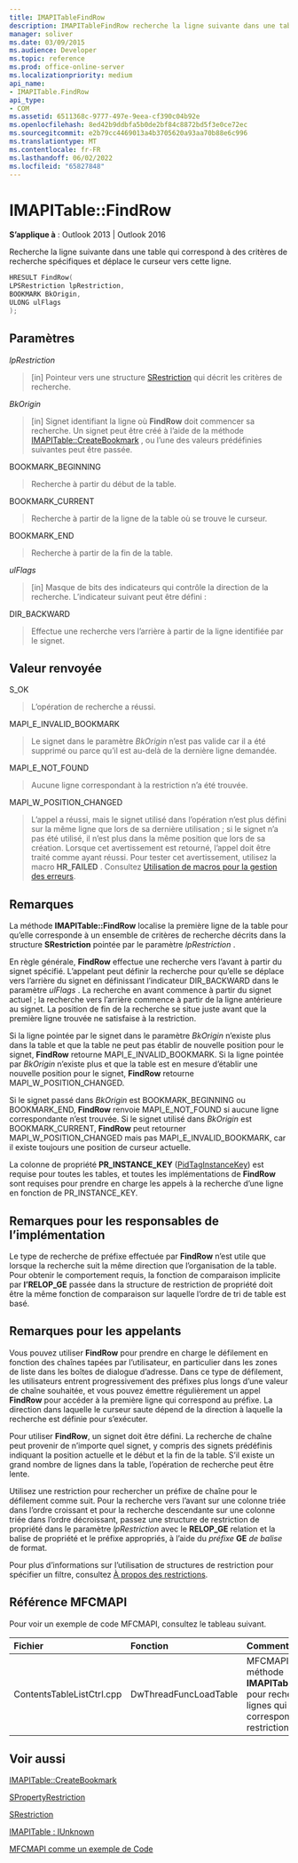 ```yaml
---
title: IMAPITableFindRow
description: IMAPITableFindRow recherche la ligne suivante dans une table qui correspond à des critères de recherche spécifiques et déplace le curseur vers cette ligne.
manager: soliver
ms.date: 03/09/2015
ms.audience: Developer
ms.topic: reference
ms.prod: office-online-server
ms.localizationpriority: medium
api_name:
- IMAPITable.FindRow
api_type:
- COM
ms.assetid: 6511368c-9777-497e-9eea-cf390c04b92e
ms.openlocfilehash: 8ed42b9ddbfa5b0de2bf84c8872bd5f3e0ce72ec
ms.sourcegitcommit: e2b79cc4469013a4b3705620a93aa70b88e6c996
ms.translationtype: MT
ms.contentlocale: fr-FR
ms.lasthandoff: 06/02/2022
ms.locfileid: "65827848"
---
```

# <a name="imapitablefindrow"></a>IMAPITable::FindRow

  
  
**S’applique à** : Outlook 2013 | Outlook 2016 
  
Recherche la ligne suivante dans une table qui correspond à des critères de recherche spécifiques et déplace le curseur vers cette ligne.
  
```cpp
HRESULT FindRow(
LPSRestriction lpRestriction,
BOOKMARK BkOrigin,
ULONG ulFlags
);
```

## <a name="parameters"></a>Paramètres

 _lpRestriction_
  
> [in] Pointeur vers une structure [SRestriction](srestriction.md) qui décrit les critères de recherche. 
    
 _BkOrigin_
  
> [in] Signet identifiant la ligne où **FindRow** doit commencer sa recherche. Un signet peut être créé à l’aide de la méthode [IMAPITable::CreateBookmark](imapitable-createbookmark.md) , ou l’une des valeurs prédéfinies suivantes peut être passée. 
    
BOOKMARK_BEGINNING 
  
> Recherche à partir du début de la table. 
    
BOOKMARK_CURRENT 
  
> Recherche à partir de la ligne de la table où se trouve le curseur. 
    
BOOKMARK_END 
  
> Recherche à partir de la fin de la table. 
    
 _ulFlags_
  
> [in] Masque de bits des indicateurs qui contrôle la direction de la recherche. L’indicateur suivant peut être défini :
    
DIR_BACKWARD 
  
> Effectue une recherche vers l’arrière à partir de la ligne identifiée par le signet.
    
## <a name="return-value"></a>Valeur renvoyée

S_OK 
  
> L’opération de recherche a réussi.
    
MAPI_E_INVALID_BOOKMARK 
  
> Le signet dans le paramètre _BkOrigin_ n’est pas valide car il a été supprimé ou parce qu’il est au-delà de la dernière ligne demandée. 
    
MAPI_E_NOT_FOUND 
  
> Aucune ligne correspondant à la restriction n’a été trouvée.
    
MAPI_W_POSITION_CHANGED
  
> L’appel a réussi, mais le signet utilisé dans l’opération n’est plus défini sur la même ligne que lors de sa dernière utilisation ; si le signet n’a pas été utilisé, il n’est plus dans la même position que lors de sa création. Lorsque cet avertissement est retourné, l’appel doit être traité comme ayant réussi. Pour tester cet avertissement, utilisez la macro **HR_FAILED** . Consultez [Utilisation de macros pour la gestion des erreurs](using-macros-for-error-handling.md).
    
## <a name="remarks"></a>Remarques

La méthode **IMAPITable::FindRow** localise la première ligne de la table pour qu’elle corresponde à un ensemble de critères de recherche décrits dans la structure **SRestriction** pointée par le paramètre  _lpRestriction_ . 
  
En règle générale, **FindRow** effectue une recherche vers l’avant à partir du signet spécifié. L’appelant peut définir la recherche pour qu’elle se déplace vers l’arrière du signet en définissant l’indicateur DIR_BACKWARD dans le paramètre _ulFlags_ . La recherche en avant commence à partir du signet actuel ; la recherche vers l’arrière commence à partir de la ligne antérieure au signet. La position de fin de la recherche se situe juste avant que la première ligne trouvée ne satisfaise à la restriction. 
  
Si la ligne pointée par le signet dans le paramètre _BkOrigin_ n’existe plus dans la table et que la table ne peut pas établir de nouvelle position pour le signet, **FindRow** retourne MAPI_E_INVALID_BOOKMARK. Si la ligne pointée par  _BkOrigin_ n’existe plus et que la table est en mesure d’établir une nouvelle position pour le signet, **FindRow** retourne MAPI_W_POSITION_CHANGED. 
  
Si le signet passé dans  _BkOrigin_ est BOOKMARK_BEGINNING ou BOOKMARK_END, **FindRow** renvoie MAPI_E_NOT_FOUND si aucune ligne correspondante n’est trouvée. Si le signet utilisé dans  _BkOrigin_ est BOOKMARK_CURRENT, **FindRow** peut retourner MAPI_W_POSITION_CHANGED mais pas MAPI_E_INVALID_BOOKMARK, car il existe toujours une position de curseur actuelle. 
  
La colonne de propriété **PR_INSTANCE_KEY** ([PidTagInstanceKey](pidtaginstancekey-canonical-property.md)) est requise pour toutes les tables, et toutes les implémentations de **FindRow** sont requises pour prendre en charge les appels à la recherche d’une ligne en fonction de PR_INSTANCE_KEY. 
  
## <a name="notes-to-implementers"></a>Remarques pour les responsables de l’implémentation

Le type de recherche de préfixe effectuée par **FindRow** n’est utile que lorsque la recherche suit la même direction que l’organisation de la table. Pour obtenir le comportement requis, la fonction de comparaison implicite par **l’RELOP_GE** passée dans la structure de restriction de propriété doit être la même fonction de comparaison sur laquelle l’ordre de tri de table est basé. 
  
## <a name="notes-to-callers"></a>Remarques pour les appelants

Vous pouvez utiliser **FindRow** pour prendre en charge le défilement en fonction des chaînes tapées par l’utilisateur, en particulier dans les zones de liste dans les boîtes de dialogue d’adresse. Dans ce type de défilement, les utilisateurs entrent progressivement des préfixes plus longs d’une valeur de chaîne souhaitée, et vous pouvez émettre régulièrement un appel **FindRow** pour accéder à la première ligne qui correspond au préfixe. La direction dans laquelle le curseur saute dépend de la direction à laquelle la recherche est définie pour s’exécuter. 
  
Pour utiliser **FindRow**, un signet doit être défini. La recherche de chaîne peut provenir de n’importe quel signet, y compris des signets prédéfinis indiquant la position actuelle et le début et la fin de la table. S’il existe un grand nombre de lignes dans la table, l’opération de recherche peut être lente.
  
Utilisez une restriction pour rechercher un préfixe de chaîne pour le défilement comme suit. Pour la recherche vers l’avant sur une colonne triée dans l’ordre croissant et pour la recherche descendante sur une colonne triée dans l’ordre décroissant, passez une structure de restriction de propriété dans le paramètre _lpRestriction_ avec le **RELOP_GE** relation et la balise de propriété et le préfixe appropriés, à l’aide du _préfixe_ **GE** _de balise_ de format. 
  
Pour plus d’informations sur l’utilisation de structures de restriction pour spécifier un filtre, consultez [À propos des restrictions](about-restrictions.md).
  
## <a name="mfcmapi-reference"></a>Référence MFCMAPI

Pour voir un exemple de code MFCMAPI, consultez le tableau suivant.
  
|**Fichier**|**Fonction**|**Commentaire**|
|:-----|:-----|:-----|
|ContentsTableListCtrl.cpp  <br/> |DwThreadFuncLoadTable  <br/> |MFCMAPI utilise la méthode **IMAPITable::FindRow** pour rechercher les lignes qui correspondent à une restriction. |
   
## <a name="see-also"></a>Voir aussi



[IMAPITable::CreateBookmark](imapitable-createbookmark.md)
  
[SPropertyRestriction](spropertyrestriction.md)
  
[SRestriction](srestriction.md)
  
[IMAPITable : IUnknown](imapitableiunknown.md)


[MFCMAPI comme un exemple de Code](mfcmapi-as-a-code-sample.md)

